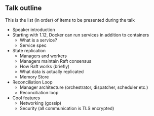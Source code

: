 ## Talk outline

This is the list (in order) of items to be presented during the talk

- Speaker introduction
- Starting with 1.12, Docker can run services in addition to containers
  - What is a service?
  - Service spec
- State replication
  - Managers and workers
  - Managers maintain Raft consensus
  - How Raft works (briefly)
  - What data is actually replicated
  - Memory Store
- Reconciliation Loop
  - Manager architecture (orchestrator, dispatcher, scheduler etc.)
  - Reconciliation loop
- Cool features
  - Networking (gossip)
  - Security (all communication is TLS encrypted)